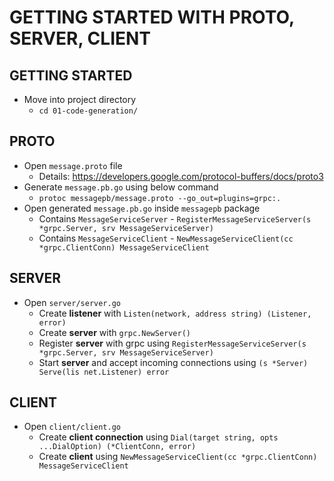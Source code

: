 # GETTING STARTED WITH PROTO, SERVER, CLIENT

## GETTING STARTED

* Move into project directory
  * `cd 01-code-generation/`

## PROTO

* Open `message.proto` file
  * Details: <https://developers.google.com/protocol-buffers/docs/proto3>
* Generate `message.pb.go` using below command
  * `protoc messagepb/message.proto --go_out=plugins=grpc:.`
* Open generated `message.pb.go` inside `messagepb` package
  * Contains `MessageServiceServer` - `RegisterMessageServiceServer(s *grpc.Server, srv MessageServiceServer)`
  * Contains `MessageServiceClient` - `NewMessageServiceClient(cc *grpc.ClientConn) MessageServiceClient`

## SERVER

* Open `server/server.go`
  * Create **listener** with `Listen(network, address string) (Listener, error)`
  * Create **server** with `grpc.NewServer()`
  * Register **server** with grpc using `RegisterMessageServiceServer(s *grpc.Server, srv MessageServiceServer)`
  * Start **server** and accept incoming connections using `(s *Server) Serve(lis net.Listener) error`

## CLIENT

* Open `client/client.go`
  * Create **client connection** using `Dial(target string, opts ...DialOption) (*ClientConn, error)`
  * Create **client** using `NewMessageServiceClient(cc *grpc.ClientConn) MessageServiceClient`
